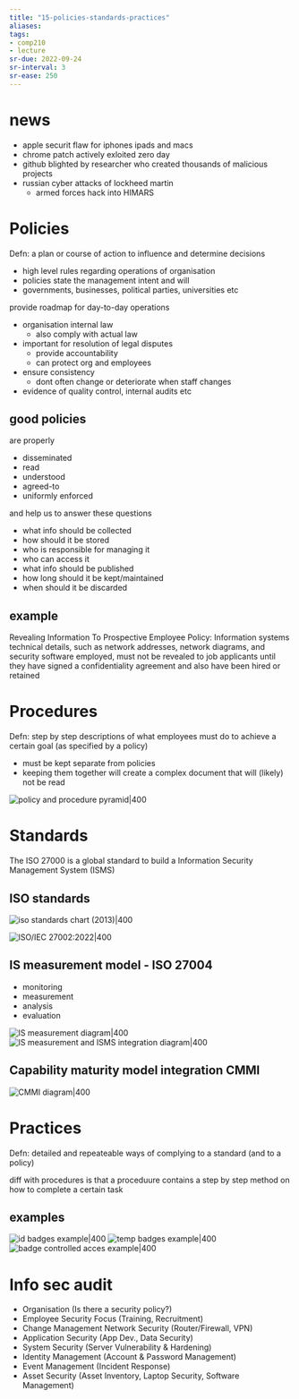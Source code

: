 ```yaml
---
title: "15-policies-standards-practices"
aliases: 
tags: 
- comp210
- lecture
sr-due: 2022-09-24
sr-interval: 3
sr-ease: 250
---
```


# news
- apple securit flaw for iphones ipads and macs
- chrome patch actively exloited zero day
- github blighted by researcher who created thousands of malicious projects
- russian cyber attacks of lockheed martin
	- armed forces hack into HIMARS

# Policies
Defn: a plan or course of action to influence and determine decisions

- high level rules regarding operations of organisation
- policies state the management intent and will
- governments, businesses, political parties, universities etc

provide roadmap for day-to-day operations
- organisation internal law
	- also comply with actual law
- important for resolution of legal disputes
	- provide accountability
	- can protect org and employees
- ensure consistency
	- dont often change or deteriorate when staff changes
- evidence of quality control, internal audits etc

## good policies 
are properly
- disseminated
- read
- understood
- agreed-to
- uniformly enforced

and help us to answer these questions
- what info should be collected
- how should it be stored
- who is responsible for managing it
- who can access it
- what info should be published
- how long should it be kept/maintained
- when should it be discarded

## example
Revealing Information To Prospective Employee
Policy: Information systems technical details, such as network addresses, network diagrams, and security software employed, must not be revealed to job applicants until they have signed a confidentiality agreement and also have been hired or retained

# Procedures
Defn: step by step descriptions of what employees must do to achieve a certain goal (as specified by a policy)

- must be kept separate from policies
- keeping them together will create a complex document that will (likely) not be read

![policy and procedure pyramid|400](https://i.imgur.com/rdQaLkh.png)

# Standards
The ISO 27000 is a global standard to build a Information Security Management System (ISMS)

## ISO standards
![iso standards chart (2013)|400](https://i.imgur.com/BjgT9lK.png)

![ISO/IEC 27002:2022|400](https://i.imgur.com/zhCsjzZ.png)

## IS measurement model - ISO 27004
- monitoring
- measurement
- analysis
- evaluation

![IS measurement diagram|400](https://i.imgur.com/8R7vatT.png)
![IS measurement and ISMS integration diagram|400](https://i.imgur.com/HuvV6mn.png)

## Capability maturity model integration CMMI

![CMMI diagram|400](https://i.imgur.com/4SseQm7.png)

# Practices
Defn: detailed and repeateable ways of complying to a standard (and to a policy)

diff with procedures is that a proceduure contains a step by step method on how to complete a certain task

## examples
![id badges example|400](https://i.imgur.com/bkdXQOy.png)
![temp badges example|400](https://i.imgur.com/Y13IGfP.png)
![badge controlled acces example|400](https://i.imgur.com/hj9gPCb.png)

# Info sec audit
- Organisation (Is there a security policy?) 
- Employee Security Focus (Training, Recruitment) 
- Change Management Network Security (Router/Firewall, VPN) 
- Application Security (App Dev., Data Security) 
- System Security (Server Vulnerability & Hardening) 
- Identity Management (Account & Password Management) 
- Event Management (Incident Response) 
- Asset Security (Asset Inventory, Laptop Security, Software Management)
